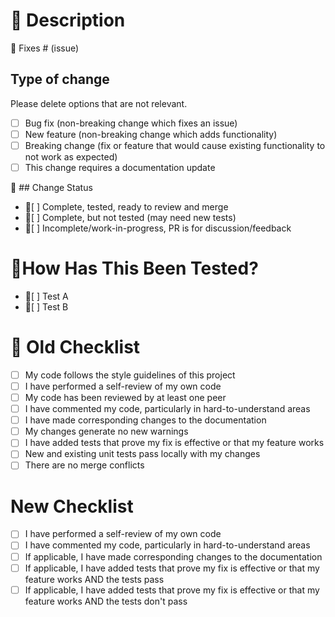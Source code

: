 # 🚫 Description

🚫 Fixes # (issue)

## Type of change

Please delete options that are not relevant.

-   [ ] Bug fix (non-breaking change which fixes an issue)
-   [ ] New feature (non-breaking change which adds functionality)
-   [ ] Breaking change (fix or feature that would cause existing functionality to not work as expected)
-   [ ] This change requires a documentation update

🚫 ## Change Status

-   🚫[ ] Complete, tested, ready to review and merge
-   🚫[ ] Complete, but not tested (may need new tests)
-   🚫[ ] Incomplete/work-in-progress, PR is for discussion/feedback

# 🚫How Has This Been Tested?

-   🚫[ ] Test A
-   🚫[ ] Test B

# 🚫 Old Checklist

-   [ ] My code follows the style guidelines of this project
-   [ ] I have performed a self-review of my own code
-   [ ] My code has been reviewed by at least one peer
-   [ ] I have commented my code, particularly in hard-to-understand areas
-   [ ] I have made corresponding changes to the documentation
-   [ ] My changes generate no new warnings
-   [ ] I have added tests that prove my fix is effective or that my feature works
-   [ ] New and existing unit tests pass locally with my changes
-   [ ] There are no merge conflicts

# New Checklist

-   [ ] I have performed a self-review of my own code
-   [ ] I have commented my code, particularly in hard-to-understand areas
-   [ ] If applicable, I have made corresponding changes to the documentation
-   [ ] If applicable, I have added tests that prove my fix is effective or that my feature works AND the tests pass
-   [ ] If applicable, I have added tests that prove my fix is effective or that my feature works AND the tests don't pass
